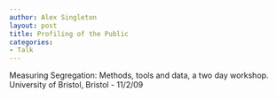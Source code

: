 ```yaml
---
author: Alex Singleton
layout: post
title: Profiling of the Public
categories:
- Talk
---
```


<script async class="speakerdeck-embed" data-id="52d4fbf055c9013170697a910018b245" data-ratio="1.33333333333333" src="//speakerdeck.com/assets/embed.js"></script>

Measuring Segregation: Methods, tools and data, a two day workshop. University of Bristol, Bristol - 11/2/09
